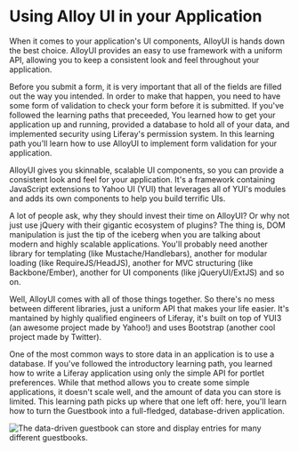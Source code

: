 # Using Alloy UI in your Application

When it comes to your application's UI components, AlloyUI is hands down the 
best choice. AlloyUI provides an easy to use framework with a uniform API, 
allowing you to keep a consistent look and feel throughout your application.

Before you submit a form, it is very important that all of the fields are filled
out the way you intended. In order to make that happen, you need to have some
form of validation to check your form before it is submitted. If you've followed 
the learning paths that preceeded, You learned how to get your application up 
and running, provided a database to hold all of your data, and implemented 
security using Liferay's permission system. In this learning path you'll learn 
how to use AlloyUI to implement form validation for your application.

AlloyUI gives you skinnable, scalable UI components, so you can provide a 
consistent look and feel for your application. It's a framework containing 
JavaScript extensions to Yahoo UI (YUI) that leverages all of YUI's modules and 
adds its own components to help you build terrific UIs.

A lot of people ask, why they should invest their time on AlloyUI? Or why not 
just use jQuery with their gigantic ecosystem of plugins? The thing is, DOM 
manipulation is just the tip of the iceberg when you are talking about modern 
and highly scalable applications. You'll probably need another library for 
templating (like Mustache/Handlebars), another for modular loading 
(like RequireJS/HeadJS), another for MVC structuring (like Backbone/Ember), 
another for UI components (like jQueryUI/ExtJS) and so on.

Well, AlloyUI comes with all of those things together. So there's no mess 
between different libraries, just a uniform API that makes your life easier. 
It's mantained by highly qualified engineers of Liferay, it's built on top of 
YUI3 (an awesome project made by Yahoo!) and uses Bootstrap 
(another cool project made by Twitter).

One of the most common ways to store data in an application is to use a
database. If you've followed the introductory learning path, you learned how to
write a Liferay application using only the simple API for portlet preferences.
While that method allows you to create some simple applications, it doesn't
scale well, and the amount of data you can store is limited. This learning path
picks up where that one left off: here, you'll learn how to turn the Guestbook
into a full-fledged, database-driven application. 

![The data-driven guestbook can store and display entries for many different guestbooks.](../../images/data-driven-guestbook-1.png)

